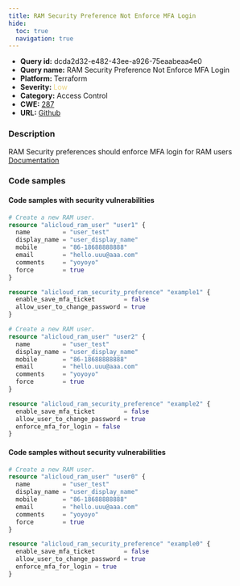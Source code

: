 ```yaml
---
title: RAM Security Preference Not Enforce MFA Login
hide:
  toc: true
  navigation: true
---
```


<style>
  .highlight .hll {
    background-color: #ff171742;
  }
  .md-content {
    max-width: 1100px;
    margin: 0 auto;
  }
</style>

-   **Query id:** dcda2d32-e482-43ee-a926-75eaabeaa4e0
-   **Query name:** RAM Security Preference Not Enforce MFA Login
-   **Platform:** Terraform
-   **Severity:** <span style="color:#edd57e">Low</span>
-   **Category:** Access Control
-   **CWE:** <a href="https://cwe.mitre.org/data/definitions/287.html" onclick="newWindowOpenerSafe(event, 'https://cwe.mitre.org/data/definitions/287.html')">287</a>
-   **URL:** [Github](https://github.com/Checkmarx/kics/tree/master/assets/queries/terraform/alicloud/ram_security_preference_not_enforce_mfa)

### Description
RAM Security preferences should enforce MFA login for RAM users<br>
[Documentation](https://registry.terraform.io/providers/aliyun/alicloud/latest/docs/resources/ram_security_preference#enforce_mfa_for_login)

### Code samples
#### Code samples with security vulnerabilities
```tf title="Positive test num. 1 - tf file" hl_lines="11"
# Create a new RAM user.
resource "alicloud_ram_user" "user1" {
  name         = "user_test"
  display_name = "user_display_name"
  mobile       = "86-18688888888"
  email        = "hello.uuu@aaa.com"
  comments     = "yoyoyo"
  force        = true
}

resource "alicloud_ram_security_preference" "example1" {
  enable_save_mfa_ticket        = false
  allow_user_to_change_password = true
}

```
```tf title="Positive test num. 2 - tf file" hl_lines="14"
# Create a new RAM user.
resource "alicloud_ram_user" "user2" {
  name         = "user_test"
  display_name = "user_display_name"
  mobile       = "86-18688888888"
  email        = "hello.uuu@aaa.com"
  comments     = "yoyoyo"
  force        = true
}

resource "alicloud_ram_security_preference" "example2" {
  enable_save_mfa_ticket        = false
  allow_user_to_change_password = true
  enforce_mfa_for_login = false
}

```


#### Code samples without security vulnerabilities
```tf title="Negative test num. 1 - tf file"
# Create a new RAM user.
resource "alicloud_ram_user" "user0" {
  name         = "user_test"
  display_name = "user_display_name"
  mobile       = "86-18688888888"
  email        = "hello.uuu@aaa.com"
  comments     = "yoyoyo"
  force        = true
}

resource "alicloud_ram_security_preference" "example0" {
  enable_save_mfa_ticket        = false
  allow_user_to_change_password = true
  enforce_mfa_for_login = true
}

```
